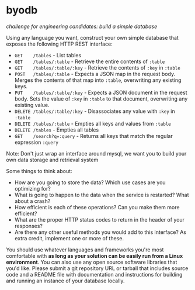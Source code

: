 # byodb
*challenge for engineering candidates: build a simple database*

Using any language you want, construct your own simple database that exposes the following HTTP REST interface:
 - `GET    /tables` - List tables
 - `GET    /tables/:table` - Retrieve the entire contents of `:table`
 - `GET    /tables/:table/:key` - Retrieve the contents of `:key` in `:table`
 - `POST   /tables/:table` - Expects a JSON map in the request body. Merges the contents of that map into `:table`, overwriting any existing keys.
 - `PUT    /tables/:table/:key` - Expects a JSON document in the request body. Sets the value of `:key` in `:table` to that document, overwriting any existing value.
 - `DELETE /tables/:table/:key` - Disassociates any value with `:key` in `:table`
 - `DELETE /tables/:table` - Empties all keys and values from `:table`
 - `DELETE /tables` - Empties all tables
 - `GET    /search?q=:query` - Returns all keys that match the regular expression `:query`

Note:  Don't just wrap an interface around mysql, we want you to build your own data storage and retrieval system

Some things to think about:
 - How are you going to store the data? Which use cases are you optimizing for?
 - What is going to happen to the data when the service is restarted?  What about a crash?
 - How efficient is each of these operations?  Can you make them more efficient?
 - What are the proper HTTP status codes to return in the header of your responses?
 - Are there any other useful methods you would add to this interface?  As extra credit, implement one or more of these.

You should use whatever languages and frameworks you're most comfortable with **as long as your solution can be easily run from a Linux environment**. You can also use any open source software libraries that you'd like. Please submit a git repository URL or tarball that includes source code and a README file with documentation and instructions for building and running an instance of your database locally.
